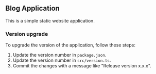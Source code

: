 ## Blog Application
This is a simple static website application.

### Version upgrade
To upgrade the version of the application, follow these steps:
1. Update the version number in `package.json`.
2. Update the version number in `src/version.ts`.
3. Commit the changes with a message like "Release version x.x.x".
